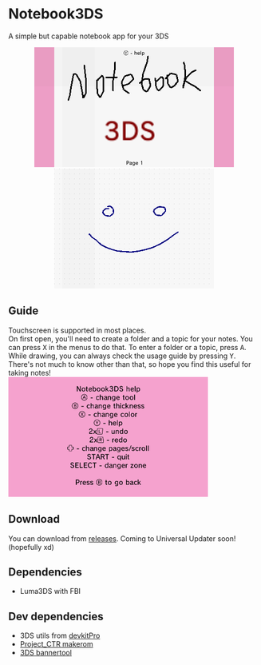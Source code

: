 # Notebook3DS
A simple but capable notebook app for your 3DS
<p align="center">
<img width="400" src="https://raw.githubusercontent.com/Milk-Cool/Notebook3DS/refs/heads/main/screenshots/example_top.bmp"><br>
<img width="320" src="https://raw.githubusercontent.com/Milk-Cool/Notebook3DS/refs/heads/main/screenshots/example_bottom.bmp">
</p>

## Guide
Touchscreen is supported in most places.\
On first open, you'll need to create a folder and a topic for your notes. You can press <kbd>X</kbd> in the menus to do that. To enter a folder or a topic, press <kbd>A</kbd>.\
While drawing, you can always check the usage guide by pressing <kbd>Y</kbd>. There's not much to know other than that, so hope you find this useful for taking notes!\
![Guide](https://raw.githubusercontent.com/Milk-Cool/Notebook3DS/refs/heads/main/screenshots/guide.bmp)

## Download
You can download from [releases](https://github.com/Milk-Cool/Notebook3DS/releases). Coming to Universal Updater soon! (hopefully xd)

## Dependencies
- Luma3DS with FBI

## Dev dependencies
- 3DS utils from [devkitPro](https://devkitpro.org/)
- [Project_CTR makerom](https://github.com/3DSGuy/Project_CTR/releases)
- [3DS bannertool](https://github.com/carstene1ns/3ds-bannertool)